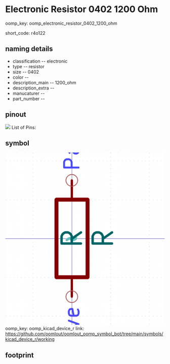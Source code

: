 # Electronic Resistor 0402 1200 Ohm
oomp_key: oomp_electronic_resistor_0402_1200_ohm  

short_code: r4o122
## naming details
* classification -- electronic
* type -- resistor
* size -- 0402
* color -- 
* description_main -- 1200_ohm
* description_extra -- 
* manucaturer -- 
* part_number -- 
## pinout
![](working_pinout_600.png)
List of Pins:

## symbol

![](symbol/0/working/working_600.png)  
oomp_key: oomp_kicad_device_r
link: https://github.com/oomlout/oomlout_oomp_symbol_bot/tree/main/symbols/kicad_device_r/working


## footprint
